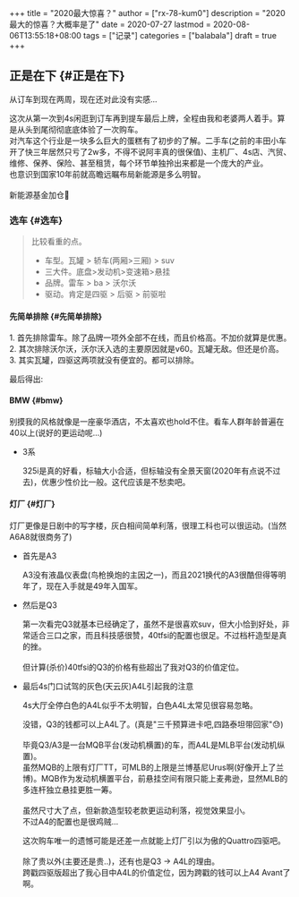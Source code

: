 +++
title = "2020最大惊喜？"
author = ["rx-78-kum0"]
description = "2020最大的惊喜？大概率是了"
date = 2020-07-27
lastmod = 2020-08-06T13:55:18+08:00
tags = ["记录"]
categories = ["balabala"]
draft = true
+++

## 正是在下 {#正是在下}

<p class="verse">
从订车到现在两周，现在还对此没有实感...<br />
</p>

<p class="verse">
这次从第一次到4s闲逛到订车再到提车最后上牌，全程由我和老婆两人着手。算是从头到尾彻彻底底体验了一次购车。<br />
对汽车这个行业是一块多么巨大的蛋糕有了初步的了解。二手车(之前的丰田小车开了快三年居然只亏了2w多，不得不说阿丰真的很保值)、主机厂、4s店、汽贸、维修、保养、保险、甚至租赁，每个环节单独拎出来都是一个庞大的产业。<br />
也意识到国家10年前就高瞻远瞩布局新能源是多么明智。<br />
<br />
新能源基金加仓🐶<br />
</p>


### 选车 {#选车}

> 比较看重的点。
>
> -   车型。瓦罐 > 轿车(两厢>三厢) > suv
> -   三大件。底盘>发动机>变速箱>悬挂
> -   品牌。雷车 > ba > 沃尔沃
> -   驱动。肯定是四驱 > 后驱 > 前驱啦


#### 先简单排除 {#先简单排除}

<p class="verse">
1. 首先排除雷车。除了品牌一项外全部不在线，而且价格高。不加价就算是优惠。<br />
2. 其次排除沃尔沃，沃尔沃入选的主要原因就是v60。瓦罐无敌。但还是价高。<br />
3. 其实瓦罐，四驱这两项就没有便宜的。都可以排除。<br />
</p>

最后得出:


#### BMW {#bmw}

别摸我的风格就像是一座豪华酒店，不太喜欢也hold不住。看车人群年龄普遍在40以上(说好的更运动呢...)

<!--list-separator-->

-  3系

    <p class="verse">
    325i是真的好看，标轴大小合适，但标轴没有全景天窗(2020年有点说不过去)，优惠少性价比一般。这代应该是不愁卖吧。<br />
    </p>


#### 灯厂 {#灯厂}

灯厂更像是日剧中的写字楼，灰白相间简单利落，很理工科也可以很运动。(当然A6A8就很商务了)

<!--list-separator-->

-  首先是A3

    <p class="verse">
    A3没有液晶仪表盘(鸟枪换炮的主因之一)，而且2021换代的A3很酷但得等明年了，现在入手就是49年入国军。<br />
    </p>

<!--list-separator-->

-  然后是Q3

    <p class="verse">
    第一次看完Q3就基本已经确定了，虽然不是很喜欢suv，但大小恰到好处，非常适合三口之家，而且科技感很赞，40tfsi的配置也很足。不过档杆造型是真的挫。<br />
    <br />
    但计算(杀价)40tfsi的Q3的价格有些超出了我对Q3的价值定位。<br />
    </p>

<!--list-separator-->

-  最后4s门口试驾的灰色(天云灰)A4L引起我的注意

    4s大厅全停白色的A4L似乎不太明智，白色A4L太常见很容易忽略。

    <p class="verse">
    没错，Q3的钱都可以上A4L了。(真是"三千预算进卡吧,四路泰坦带回家"😓)<br />
    <br />
    毕竟Q3/A3是一台MQB平台(发动机横置)的车，而A4L是MLB平台(发动机纵置)。<br />
    虽然MQB的上限有灯厂TT，可MLB的上限是兰博基尼Urus啊(好像开上了兰博)。MQB作为发动机横置平台，前悬挂空间有限只能上麦弗逊，显然MLB的多连杆独立悬挂更胜一筹。<br />
    <br />
    虽然尺寸大了点，但新款造型较老款更运动利落，视觉效果显小。<br />
    不过A4的配置也是很鸡贼...<br />
    </p>

    <p class="verse">
    这次购车唯一的遗憾可能是还差一点就能上灯厂引以为傲的Quattro四驱吧。<br />
    <br />
    除了贵以外(主要还是贵..)，还有也是Q3 -> A4L的理由。<br />
    跨戳四驱版超出了我心目中A4L的价值定位，因为跨戳的钱可以上A4 Avant了啊。<br />
    </p>
